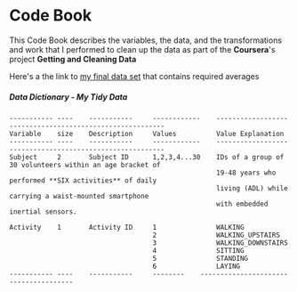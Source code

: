 Code Book
=========
This Code Book describes the variables, the data, and the transformations and work that I performed to clean up the data as part of the **Coursera**'s project **Getting and Cleaning Data** 

Here's a the link to [my final data set](https://s3.amazonaws.com/coursera-uploads/user-19e115787c80679a2336524b/973497/asst-3/2d1eb1c0a20511e4ac048fbcdaa06f3b.txt) that contains required averages

##### Data Dictionary - My Tidy Data

	-----------	----	-----------		------------	---------------------------------------------------------
	Variable	size	Description		Values			Value Explanation
	-----------	----	-----------		------------	---------------------------------------------------------
	Subject		2		Subject ID		1,2,3,4...30	IDs of a group of 30 volunteers within an age bracket of 
														19-48 years who performed **SIX activities** of daily 
														living (ADL) while carrying a waist-mounted smartphone 
														with embedded inertial sensors.
	
	Activity	1		Activity ID		1				WALKING
										2				WALKING_UPSTAIRS
										3				WALKING_DOWNSTAIRS
										4				SITTING
										5				STANDING
										6				LAYING
	-----------	----	-----------		--------	--------------------------------------


